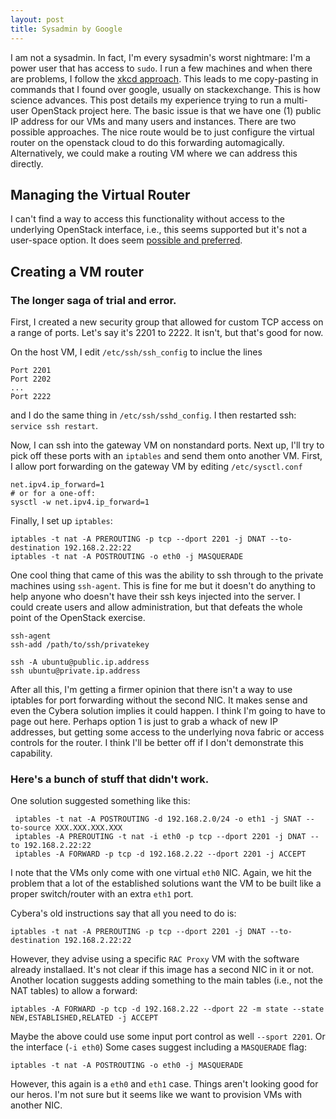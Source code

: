 ```yaml
---
layout: post
title: Sysadmin by Google
---
```


I am not a sysadmin.  In fact, I'm every sysadmin's worst nightmare: I'm a power user that has access to `sudo`.  I run a few machines and when there are problems, I follow the [xkcd approach](https://xkcd.com/627/).  This leads to me copy-pasting in commands that I found over google, usually on stackexchange.  This is how science advances.  This post details my experience trying to run a multi-user OpenStack project here.  The basic issue is that we have one (1) public IP address for our VMs and many users and instances.  There are two possible approaches.  The nice route would be to just configure the virtual router on the openstack cloud to do this forwarding automagically.  Alternatively, we could make a routing VM where we can address this directly.  

## Managing the Virtual Router

I can't find a way to access this functionality without access to the underlying OpenStack interface, i.e., this seems supported but it's not a user-space option.  It does seem [possible and preferred](https://blueprints.launchpad.net/neutron/+spec/router-port-forwarding).  

## Creating a VM router

	

### The longer saga of trial and error.
	
First, I created a new security group that allowed for custom TCP access on a range of ports.  Let's say it's 2201 to 2222.  It isn't, but that's good for now.

On the host VM, I edit `/etc/ssh/ssh_config` to inclue the lines
	
	Port 2201
	Port 2202
	...
	Port 2222

and I do the same thing in `/etc/ssh/sshd_config`.  I then restarted ssh: `service ssh restart`.

Now, I can ssh into the gateway VM on nonstandard ports.  Next up, I'll try to pick off these ports with an `iptables` and send them onto another VM.  First, I allow port forwarding on the gateway VM by editing `/etc/sysctl.conf`

	net.ipv4.ip_forward=1
	# or for a one-off:
	sysctl -w net.ipv4.ip_forward=1


Finally, I set up `iptables`:


	iptables -t nat -A PREROUTING -p tcp --dport 2201 -j DNAT --to-destination 192.168.2.22:22
	iptables -t nat -A POSTROUTING -o eth0 -j MASQUERADE

One cool thing that came of this was the ability to ssh through to the private machines using `ssh-agent`.  This is fine for me but it doesn't do anything to help anyone who doesn't have their ssh keys injected into the server.  I could create users and allow administration, but that defeats the whole point of the OpenStack exercise.

	ssh-agent
	ssh-add /path/to/ssh/privatekey
	
	ssh -A ubuntu@public.ip.address
	ssh ubuntu@private.ip.address
	
After all this, I'm getting a firmer opinion that there isn't a way to use iptables for port forwarding without the second NIC.  It makes sense and even the Cybera solution implies it could happen.  I think I'm going to have to page out here.  Perhaps option 1 is just to grab a whack of new IP addresses, but getting some access to the underlying nova fabric or access controls for the router.  I think I'll be better off if I don't demonstrate this capability.  

### Here's a bunch of stuff that didn't work.
	
One solution suggested something like this:

	 iptables -t nat -A POSTROUTING -d 192.168.2.0/24 -o eth1 -j SNAT --to-source XXX.XXX.XXX.XXX
	 iptables -A PREROUTING -t nat -i eth0 -p tcp --dport 2201 -j DNAT --to 192.168.2.22:22
	 iptables -A FORWARD -p tcp -d 192.168.2.22 --dport 2201 -j ACCEPT

I note that the VMs only come with one virtual `eth0` NIC.  Again, we hit the problem that a lot of the established solutions want the VM to be built like a proper switch/router with an extra `eth1` port.
	 
Cybera's old instructions say that all you need to do is:

	iptables -t nat -A PREROUTING -p tcp --dport 2201 -j DNAT --to-destination 192.168.2.22:22

However, they advise using a specific `RAC Proxy` VM with the software already installaed.  It's not clear if this image has a second NIC in it or not.  Another location suggests adding something to the main tables (i.e., not the NAT tables) to allow a forward:

	iptables -A FORWARD -p tcp -d 192.168.2.22 --dport 22 -m state --state NEW,ESTABLISHED,RELATED -j ACCEPT
	
Maybe the above could use some input port control as well `--sport 2201`.  Or the interface (`-i eth0`)  Some cases suggest including a `MASQUERADE` flag:

	iptables -t nat -A POSTROUTING -o eth0 -j MASQUERADE  

However, this again is a `eth0` and `eth1` case.  Things aren't looking good for our heros.  I'm not sure but it seems like we want to provision VMs with another NIC.  






